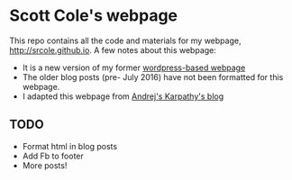 # Scott Cole's webpage

This repo contains all the code and materials for my webpage, http://srcole.github.io. A few notes about this webpage:
* It is a new version of my former [wordpress-based webpage](http://sxcole.com)
* The older blog posts (pre- July 2016) have not been formatted for this webpage.
* I adapted this webpage from [Andrej's Karpathy's blog](http://karpathy.github.io/)

## TODO
* Format html in blog posts
* Add Fb to footer
* More posts!